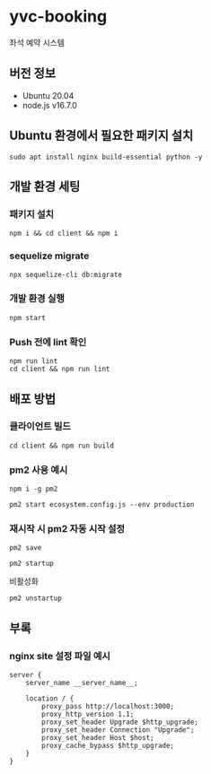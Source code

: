 # yvc-booking

좌석 예약 시스템

## 버전 정보

* Ubuntu 20.04
* node.js v16.7.0

## Ubuntu 환경에서 필요한 패키지 설치

```
sudo apt install nginx build-essential python -y
```

## 개발 환경 세팅

### 패키지 설치

```
npm i && cd client && npm i
```

### sequelize migrate

```
npx sequelize-cli db:migrate
```

### 개발 환경 실행

```
npm start
```

### Push 전에 lint 확인

```
npm run lint
cd client && npm run lint
```

## 배포 방법

### 클라이언트 빌드

```
cd client && npm run build
```

### pm2 사용 예시

```
npm i -g pm2
```

```
pm2 start ecosystem.config.js --env production
```

### 재시작 시 pm2 자동 시작 설정

```
pm2 save
```

```
pm2 startup
```

비활성화

```
pm2 unstartup
```

## 부록

### nginx site 설정 파일 예시

```
server {
	server_name __server_name__;

	location / {
		proxy_pass http://localhost:3000;
		proxy_http_version 1.1;
		proxy_set_header Upgrade $http_upgrade;
		proxy_set_header Connection "Upgrade";
		proxy_set_header Host $host;
		proxy_cache_bypass $http_upgrade;
	}
}
```
